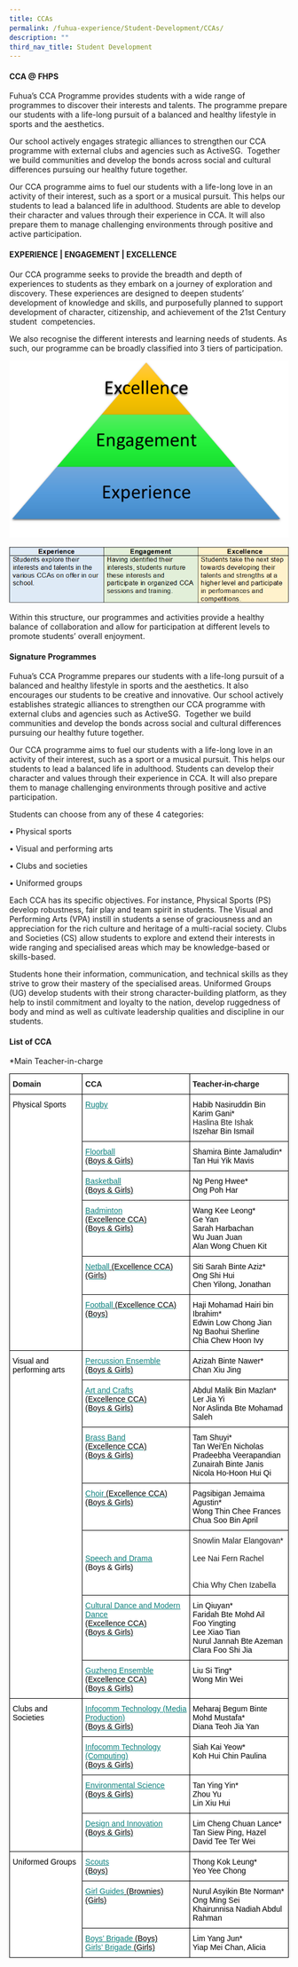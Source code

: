 ```yaml
---
title: CCAs
permalink: /fuhua-experience/Student-Development/CCAs/
description: ""
third_nav_title: Student Development
---
```

#### **CCA @ FHPS**


Fuhua’s CCA Programme provides students with a wide range of programmes to discover their interests and talents. The programme prepare our students with a life-long pursuit of a balanced and healthy lifestyle in sports and the aesthetics. 

  

Our school actively engages strategic alliances to strengthen our CCA programme with external clubs and agencies such as ActiveSG.  Together we build communities and develop the bonds across social and cultural differences pursuing our healthy future together.  

  

Our CCA programme aims to fuel our students with a life-long love in an activity of their interest, such as a sport or a musical pursuit. This helps our students to lead a balanced life in adulthood. Students are able to develop their character and values through their experience in CCA. It will also prepare them to manage challenging environments through positive and active participation.

#### **EXPERIENCE | ENGAGEMENT | EXCELLENCE**


Our CCA programme seeks to provide the breadth and depth of experiences to students as they embark on a journey of exploration and discovery. These experiences are designed to deepen students’ development of knowledge and skills, and purposefully planned to support development of character, citizenship, and achievement of the 21st Century student  competencies.

  

We also recognise the different interests and learning needs of students. As such, our programme can be broadly classified into 3 tiers of participation. 

  

![](/images/Fuhua%20Experience/Student%20Development/CCA/CCA/C1.png)

![](/images/Fuhua%20Experience/Student%20Development/CCA/CCA/C2.png)  

  

Within this structure, our programmes and activities provide a healthy balance of collaboration and allow for participation at different levels to promote students’ overall enjoyment.  

  

#### **Signature Programmes**


Fuhua’s CCA Programme prepares our students with a life-long pursuit of a balanced and healthy lifestyle in sports and the aesthetics. It also encourages our students to be creative and innovative. Our school actively establishes strategic alliances to strengthen our CCA programme with external clubs and agencies such as ActiveSG.  Together we build communities and develop the bonds across social and cultural differences pursuing our healthy future together.  

  

Our CCA programme aims to fuel our students with a life-long love in an activity of their interest, such as a sport or a musical pursuit. This helps our students to lead a balanced life in adulthood. Students can develop their character and values through their experience in CCA. It will also prepare them to manage challenging environments through positive and active participation.

  

Students can choose from any of these 4 categories:  

  

• Physical sports

• Visual and performing arts

• Clubs and societies

• Uniformed groups

  

Each CCA has its specific objectives. For instance, Physical Sports (PS) develop robustness, fair play and team spirit in students. The Visual and Performing Arts (VPA) instill in students a sense of graciousness and an appreciation for the rich culture and heritage of a multi-racial society. Clubs and Societies (CS) allow students to explore and extend their interests in wide ranging and specialised areas which may be knowledge-based or skills-based. 

  

Students hone their information, communication, and technical skills as they strive to grow their mastery of the specialised areas. Uniformed Groups (UG) develop students with their strong character-building platform, as they help to instil commitment and loyalty to the nation, develop ruggedness of body and mind as well as cultivate leadership qualities and discipline in our students.

#### **List of CCA**


\*Main Teacher-in-charge

<style type="text/css">
.tg  {border-collapse:collapse;border-spacing:0;}
.tg td{border-color:black;border-style:solid;border-width:1px;font-family:Arial, sans-serif;font-size:14px;
  overflow:hidden;padding:10px 5px;word-break:normal;}
.tg th{border-color:black;border-style:solid;border-width:1px;font-family:Arial, sans-serif;font-size:14px;
  font-weight:normal;overflow:hidden;padding:10px 5px;word-break:normal;}
.tg .tg-dgl5{background-color:#FFF;font-weight:bold;text-align:left;vertical-align:top}
.tg .tg-ktyi{background-color:#FFF;text-align:left;vertical-align:top}
.tg .tg-8v5g{background-color:#FFF;color:#0A7F7C;text-align:left;text-decoration:underline;vertical-align:top}
.tg .tg-zr06{background-color:#FFF;text-align:left;vertical-align:middle}
</style>
<table class="tg">
<thead>
  <tr>
    <th class="tg-dgl5">Domain</th>
    <th class="tg-dgl5">CCA</th>
    <th class="tg-dgl5">Teacher-in-charge</th>
  </tr>
</thead>
<tbody>
  <tr>
    <td class="tg-ktyi" rowspan="6"><span style="font-weight:normal;color:#000">Physical Sports</span><br><span style="font-weight:normal;color:#000"> </span></td>
    <td class="tg-8v5g"><a href="/ccas/Rugby/"><span style="font-weight:400;text-decoration:underline;color:#0A7F7C">Rugby </span></a></td>
    <td class="tg-ktyi"><span style="font-weight:normal;color:#000">Habib Nasiruddin Bin Karim Gani*</span><br><span style="background-color:initial">Haslina Bte Ishak</span><br><span style="font-weight:normal;color:#000">Iszehar Bin Ismail </span></td>
  </tr>
  <tr>
    <td class="tg-8v5g"><a href="/ccas/Floorball/"><span style="font-weight:400;text-decoration:underline;color:#0A7F7C">Floorball </span></a><br><span style="font-weight:normal;color:#000">(Boys &amp; Girls)</span></td>
    <td class="tg-ktyi"><span style="font-weight:normal;color:#000">Shamira Binte Jamaludin*</span><br><span style="font-weight:normal;color:#000">Tan Hui Yik Mavis</span></td>
  </tr>
  <tr>
    <td class="tg-8v5g"><a href="/ccas/Basketball/"><span style="font-weight:400;text-decoration:underline;color:#0A7F7C">Basketball</span></a><br><span style="font-weight:normal;color:#000">(Boys &amp; Girls)</span><br></td>
    <td class="tg-ktyi"><span style="font-weight:normal;color:#000">Ng Peng Hwee*</span><br><span style="font-weight:normal;color:#000">Ong Poh Har</span></td>
  </tr>
  <tr>
    <td class="tg-8v5g"><a href="/ccas/Badminton/"><span style="font-weight:400;text-decoration:underline;color:#0A7F7C">Badminton </span></a><br><span style="font-weight:normal;color:#000">(Excellence CCA)</span><br><span style="font-weight:normal;color:#000">(Boys &amp; Girls)</span><br></td>
    <td class="tg-ktyi"><span style="font-weight:normal;color:#000">Wang Kee Leong*</span><br><span style="font-weight:normal;color:#000">Ge Yan </span><br><span style="font-weight:normal;color:#000">Sarah Harbachan </span><br><span style="font-weight:normal;color:#000">Wu Juan Juan</span><br><span style="font-weight:normal;color:#000">Alan Wong Chuen Kit</span></td>
  </tr>
  <tr>
    <td class="tg-8v5g"><a href="/ccas/Netball/"><span style="font-weight:400;text-decoration:underline;color:#0A7F7C">Netball</span></a><a href="/ccas/Netball/"> </a><span style="font-weight:normal;color:#000">(Excellence CCA)</span><br><span style="font-weight:normal;color:#000">(Girls)</span></td>
    <td class="tg-ktyi"><span style="font-weight:normal;color:#000">Siti Sarah Binte Aziz*</span><br><span style="font-weight:normal;color:#000">Ong Shi Hui</span><br><span style="font-weight:normal;color:#000">Chen Yilong, Jonathan</span></td>
  </tr>
  <tr>
    <td class="tg-8v5g"><a href="/ccas/Football/"><span style="font-weight:400;text-decoration:underline;color:#0A7F7C">Football</span></a><a href="/ccas/Football/"> </a><span style="font-weight:normal;color:#000">(Excellence CCA)</span><br><span style="font-weight:normal;color:#000">(Boys)</span></td>
    <td class="tg-ktyi"><span style="font-weight:normal;color:#000">Haji Mohamad Hairi bin Ibrahim*</span><br><span style="font-weight:normal;color:#000">Edwin Low Chong Jian</span><br><span style="font-weight:normal;color:#000">Ng Baohui Sherline </span><br><span style="font-weight:normal;color:#000">Chia Chew Hoon Ivy</span></td>
  </tr>
  <tr>
    <td class="tg-ktyi" rowspan="7"><span style="font-weight:normal;color:#000">Visual and performing arts</span><br><span style="font-weight:normal;color:#000"> </span></td>
    <td class="tg-8v5g"><a href="/ccas/Percussion-Ensemble/"><span style="font-weight:400;text-decoration:underline;color:#0A7F7C">Percussion Ensemble</span></a><br><span style="font-weight:normal;color:#000">(Boys &amp; Girls)</span><br></td>
    <td class="tg-ktyi"><span style="font-weight:normal;color:#000">Azizah Binte Nawer*</span><br><span style="font-weight:normal;color:#000">Chan Xiu Jing</span></td>
  </tr>
  <tr>
    <td class="tg-8v5g"><a href="/ccas/Art-and-Crafts/"><span style="font-weight:400;text-decoration:underline;color:#0A7F7C">Art and Crafts</span></a><span style="font-weight:normal;color:#000"> </span><br><span style="font-weight:normal;color:#000">(Excellence CCA)</span><br><span style="font-weight:normal;color:#000">(Boys &amp; Girls)</span><br></td>
    <td class="tg-ktyi"><span style="font-weight:normal;color:#000">Abdul Malik Bin Mazlan*</span><br><span style="font-weight:normal;color:#000">Ler Jia Yi</span><br><span style="font-weight:normal;color:#000">Nor Aslinda Bte Mohamad Saleh</span></td>
  </tr>
  <tr>
    <td class="tg-8v5g"><a href="/ccas/Brass-Band/"><span style="font-weight:400;text-decoration:underline;color:#0A7F7C">Brass Band</span></a><br><span style="font-weight:normal;color:#000">(Excellence CCA)</span><br><span style="font-weight:normal;color:#000">(Boys &amp; Girls)</span><br></td>
    <td class="tg-ktyi"><span style="font-weight:normal;color:#000">Tam Shuyi*</span><br><span style="font-weight:normal;color:#000">Tan Wei'En Nicholas</span><br><span style="font-weight:normal;color:#000">Pradeebha Veerapandian</span><br><span style="font-weight:normal;color:#000">Zunairah Binte Janis</span><br><span style="font-weight:normal;color:#000">Nicola Ho-Hoon Hui Qi</span></td>
  </tr>
  <tr>
    <td class="tg-8v5g"><a href="/ccas/Choir/"><span style="font-weight:400;text-decoration:underline;color:#0A7F7C">Choir</span></a><a href="/ccas/Choir/"> </a><span style="font-weight:normal;color:#000">(Excellence CCA)</span><br><span style="font-weight:normal;color:#000">(Boys &amp; Girls)</span><br></td>
    <td class="tg-ktyi"><span style="font-weight:normal;color:#000">Pagsibigan Jemaima Agustin*</span><br><span style="font-weight:normal;color:#000">Wong Thin Chee Frances</span><br><span style="font-weight:normal;color:#000">Chua Soo Bin April</span></td>
  </tr>
  <tr>
    <td class="tg-zr06"> <a href="/ccas/Speech-and-Drama/"><span style="font-weight:400;text-decoration:underline;color:#0A7F7C;background-color:initial">Speech and Drama</span></a><br><span style="font-weight:normal;color:#000">(Boys &amp; Girls)</span></td>
    <td class="tg-zr06">Snowlin Malar Elangovan*<br><br>Lee Nai Fern Rachel<br><br><br><span style="background-color:initial">Chia Why Chen Izabella</span><br></td>
  </tr>
  <tr>
    <td class="tg-8v5g"><a href="/ccas/Cultural-Dance-and-Modern-Dance/"><span style="font-weight:400;text-decoration:underline;color:#0A7F7C">Cultural Dance and Modern Dance</span></a><br><span style="font-weight:normal;color:#000">(Excellence CCA)</span><br><span style="font-weight:normal;color:#000">(Boys &amp; Girls)</span><br></td>
    <td class="tg-ktyi"><span style="font-weight:normal;color:#000">Lin Qiuyan*</span><br><span style="font-weight:normal;color:#000">Faridah Bte Mohd Ail</span><br><span style="font-weight:normal;color:#000">Foo Yingting</span><br><span style="font-weight:normal;color:#000">Lee Xiao Tian</span><br><span style="font-weight:normal;color:#000">Nurul Jannah Bte Azeman</span><br><span style="font-weight:normal;color:#000">Clara Foo Shi Jia</span></td>
  </tr>
  <tr>
    <td class="tg-8v5g"><a href="/ccas/Guzheng-Ensemble/"><span style="font-weight:400;text-decoration:underline;color:#0A7F7C">Guzheng Ensemble</span></a><br><span style="font-weight:normal;color:#000">(Excellence CCA)</span><br><span style="font-weight:normal;color:#000">(Boys &amp; Girls)</span><br></td>
    <td class="tg-ktyi"><span style="font-weight:normal;color:#000">Liu Si Ting*</span><br><span style="font-weight:normal;color:#000">Wong Min Wei</span></td>
  </tr>
  <tr>
    <td class="tg-ktyi" rowspan="4"><span style="font-weight:normal;color:#000">Clubs and Societies</span></td>
    <td class="tg-8v5g"><a href="/ccas/Infocomm-Technology-Media-Production/"><span style="font-weight:400;text-decoration:underline;color:#0A7F7C">Infocomm Technology (Media Production)</span></a><br><span style="font-weight:normal;color:#000">(Boys &amp; Girls)</span><br></td>
    <td class="tg-ktyi"><span style="font-weight:normal;color:#000">Meharaj Begum Binte Mohd Mustafa*</span><br><span style="font-weight:normal;color:#000">Diana Teoh Jia Yan</span></td>
  </tr>
  <tr>
    <td class="tg-8v5g"><a href="/ccas/Infocomm-Technology-Computing/"><span style="font-weight:400;text-decoration:underline;color:#0A7F7C">Infocomm Technology (Computing)</span></a><br><span style="font-weight:normal;color:#000">(Boys &amp; Girls)</span><br></td>
    <td class="tg-ktyi"><span style="font-weight:normal;color:#000">Siah Kai Yeow*</span><br><span style="font-weight:normal;color:#000">Koh Hui Chin Paulina</span></td>
  </tr>
  <tr>
    <td class="tg-8v5g"><a href="/ccas/Environmental-Science/"><span style="font-weight:400;text-decoration:underline;color:#0A7F7C">Environmental Science</span></a><br><span style="font-weight:normal;color:#000">(Boys &amp; Girls)</span><br></td>
    <td class="tg-ktyi"><span style="font-weight:normal;color:#000">Tan Ying Yin*</span><br><span style="font-weight:normal;color:#000">Zhou Yu</span><br><span style="font-weight:normal;color:#000">Lin Xiu Hui</span></td>
  </tr>
  <tr>
    <td class="tg-8v5g"><a href="/ccas/Design-and-Innovation/"><span style="font-weight:400;text-decoration:underline;color:#0A7F7C">Design and Innovation</span></a><br><span style="font-weight:normal;color:#000">(Boys &amp; Girls)</span><br></td>
    <td class="tg-ktyi"><span style="font-weight:normal;color:#000">Lim Cheng Chuan Lance*</span><br><span style="font-weight:normal;color:#000">Tan Siew Ping, Hazel</span><br><span style="font-weight:normal;color:#000">David Tee Ter Wei</span></td>
  </tr>
  <tr>
    <td class="tg-ktyi" rowspan="3"><span style="font-weight:normal;color:#000">Uniformed Groups</span></td>
    <td class="tg-8v5g"><a href="/ccas/Scouts/"><span style="font-weight:400;text-decoration:underline;color:#0A7F7C">Scouts</span></a><br><span style="font-weight:normal;color:#000">(Boys)</span></td>
    <td class="tg-ktyi"><span style="font-weight:normal;color:#000">Thong Kok Leung*</span><br><span style="font-weight:normal;color:#000">Yeo Yee Chong</span></td>
  </tr>
  <tr>
    <td class="tg-8v5g"><a href="/ccas/Girl-Guides-Brownies/"><span style="font-weight:400;text-decoration:underline;color:#0A7F7C">Girl Guides</span></a><a href="/ccas/Girl-Guides-Brownies/"> </a><span style="font-weight:normal;color:#000">(Brownies)</span><br><span style="font-weight:normal;color:#000">(Girls)</span></td>
    <td class="tg-ktyi"><span style="font-weight:normal;color:#000">Nurul Asyikin Bte Norman*</span><br><span style="font-weight:normal;color:#000">Ong Ming Sei</span><br><span style="font-weight:normal;color:#000">Khairunnisa Nadiah Abdul Rahman</span></td>
  </tr>
  <tr>
    <td class="tg-8v5g"><a href="/ccas/Boys-Brigade/"><span style="font-weight:400;text-decoration:underline;color:#0A7F7C">Boys’ Brigade</span></a> <span style="font-weight:normal;color:#000">(Boys)</span><br><a href="/ccas/Girls-Brigade/"><span style="font-weight:400;text-decoration:underline;color:#0A7F7C">Girls’ Brigade</span></a> <span style="font-weight:normal;color:#000">(Girls)</span></td>
    <td class="tg-ktyi"><span style="font-weight:normal;color:#000">Lim Yang Jun*</span><br><span style="font-weight:normal;color:#000">Yiap Mei Chan, Alicia</span></td>
  </tr>
</tbody>
</table>